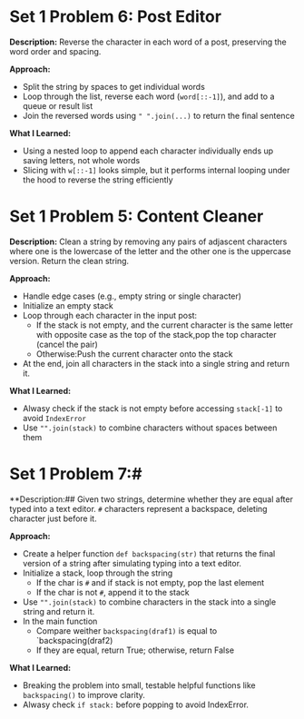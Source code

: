 # Set 1 Problem 6: Post Editor #

**Description:**
Reverse the character in each word of a post, preserving the word order and spacing. 

**Approach:**
- Split the string by spaces to get individual words  
- Loop through the list, reverse each word (`word[::-1]`), and add to a queue or result list  
- Join the reversed words using `" ".join(...)` to return the final sentence

**What I Learned:**  
- Using a nested loop to append each character individually ends up saving letters, not whole words  
- Slicing with `w[::-1]` looks simple, but it performs internal looping under the hood to reverse the string efficiently  

# Set 1 Problem 5: Content Cleaner # 
**Description:**
Clean a string by removing any pairs of adjascent characters where one is the lowercase of the letter and the other one is the uppercase version. Return the clean string.

**Approach:**
- Handle edge cases (e.g., empty string or single character)
- Initialize an empty stack
- Loop through each character in the input post:
	- If the stack is not empty, and the current character is the same letter with opposite case as the top of the stack,pop the top character (cancel the pair)
	- Otherwise:Push the current character onto the stack
- At the end, join all characters in the stack into a single string and return it.

**What I Learned:**
- Alwasy check if the stack is not empty before accessing `stack[-1]` to avoid `IndexError`
- Use `"".join(stack)` to combine characters without spaces between them

# Set 1 Problem 7:#
**Description:##
Given two strings, determine whether they are equal after typed into a text editor. `#` characters represent a backspace, deleting character just before it. 

**Approach:**
- Create a helper function `def backspacing(str)` that returns the final version of a string after simulating typing into a text editor.
- Initialize a stack, loop through the string
    - If the char is `#` and if stack is not empty, pop the last element
    - If the char is not `#`, append  it to the stack
- Use `"".join(stack)` to combine characters in the stack into a single string and return it. 
- In the main function
    - Compare weither `backspacing(draf1)` is equal to `backspacing(draf2)
    - If they are equal, return True; otherwise, return False 

**What I Learned:**
- Breaking the problem into small, testable helpful functions like `backspacing()` to improve clarity. 
- Alwasy check `if stack:` before popping to avoid IndexError.


